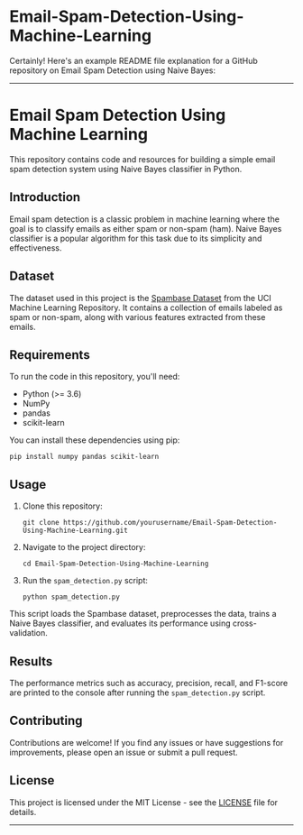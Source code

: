 # Email-Spam-Detection-Using-Machine-Learning
Certainly! Here's an example README file explanation for a GitHub repository on Email Spam Detection using Naive Bayes:

---

# Email Spam Detection Using Machine Learning

This repository contains code and resources for building a simple email spam detection system using Naive Bayes classifier in Python.

## Introduction

Email spam detection is a classic problem in machine learning where the goal is to classify emails as either spam or non-spam (ham). Naive Bayes classifier is a popular algorithm for this task due to its simplicity and effectiveness.

## Dataset

The dataset used in this project is the [Spambase Dataset](https://archive.ics.uci.edu/ml/datasets/Spambase) from the UCI Machine Learning Repository. It contains a collection of emails labeled as spam or non-spam, along with various features extracted from these emails.

## Requirements

To run the code in this repository, you'll need:
- Python (>= 3.6)
- NumPy
- pandas
- scikit-learn

You can install these dependencies using pip:

```
pip install numpy pandas scikit-learn
```

## Usage

1. Clone this repository:
   ```
   git clone https://github.com/yourusername/Email-Spam-Detection-Using-Machine-Learning.git
   ```

2. Navigate to the project directory:
   ```
   cd Email-Spam-Detection-Using-Machine-Learning
   ```

3. Run the `spam_detection.py` script:
   ```
   python spam_detection.py
   ```

This script loads the Spambase dataset, preprocesses the data, trains a Naive Bayes classifier, and evaluates its performance using cross-validation.

## Results

The performance metrics such as accuracy, precision, recall, and F1-score are printed to the console after running the `spam_detection.py` script.

## Contributing

Contributions are welcome! If you find any issues or have suggestions for improvements, please open an issue or submit a pull request.

## License

This project is licensed under the MIT License - see the [LICENSE](LICENSE) file for details.

---
